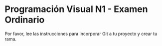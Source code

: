 # Programación Visual N1 - Examen Ordinario

Por favor, lee las instrucciones para incorporar Git a tu proyecto y crear tu rama.
